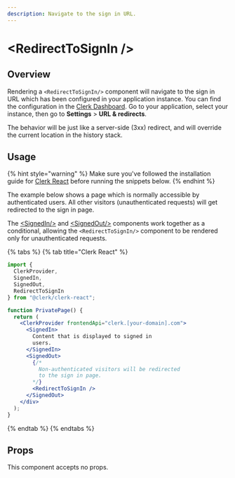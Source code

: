 ```yaml
---
description: Navigate to the sign in URL.
---
```


# &lt;RedirectToSignIn /&gt;

## Overview

Rendering a `<RedirectToSignIn/>` component will navigate to the sign in URL which has been configured in your application instance. You can find the configuration in the [Clerk Dashboard](https://dashboard.clerk.dev). Go to your application, select your instance, then go to **Settings** &gt; **URL & redirects**. 

The behavior will be just like a server-side \(3xx\) redirect, and will override the current location in the history stack.

## Usage

{% hint style="warning" %}
Make sure you've followed the installation guide for [Clerk React](../../reference/clerk-react/installation.md) before running the snippets below.
{% endhint %}

The example below shows a page which is normally accessible by authenticated users. All other visitors \(unauthenticated requests\) will get redirected to the sign in page.

The [&lt;SignedIn/&gt;](signed-in.md) and [&lt;SignedOut/&gt;](signed-out.md) components work together as a conditional, allowing the `<RedirectToSignIn/>` component to be rendered only for unauthenticated requests.

{% tabs %}
{% tab title="Clerk React" %}
```jsx
import { 
  ClerkProvider,
  SignedIn,
  SignedOut,
  RedirectToSignIn 
} from "@clerk/clerk-react";

function PrivatePage() {
  return (
    <ClerkProvider frontendApi="clerk.[your-domain].com">
      <SignedIn>
        Content that is displayed to signed in
        users.
      </SignedIn>
      <SignedOut>
        {/* 
          Non-authenticated visitors will be redirected
          to the sign in page.
        */}
        <RedirectToSignIn />
      </SignedOut>
    </div>
  );
}
```
{% endtab %}
{% endtabs %}

## Props

This component accepts no props.

